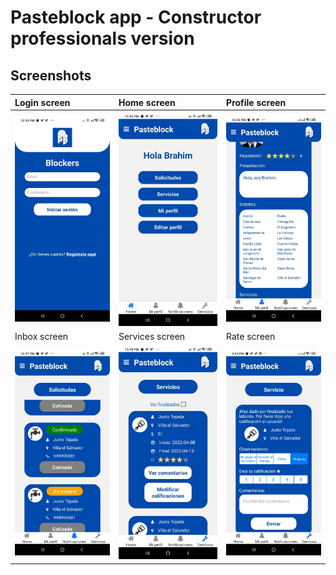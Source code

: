# Pasteblock app - Constructor professionals version

## Screenshots

| Login screen | Home screen | Profile screen | 
| :-------- | :------- | :------- |
| <img src="https://github.com/Tomohiko10615/pasteblock-app/raw/main/ba-login-screen.jpeg" width="300"> |  <img src="https://github.com/Tomohiko10615/pasteblock-app/raw/main/ba-home-screen.jpeg" width="300"> | <img src="https://github.com/Tomohiko10615/pasteblock-app/raw/main/ba-profile-screen.jpeg" width="300"> |
|Inbox screen | Services screen | Rate screen |
| <img src="https://github.com/Tomohiko10615/pasteblock-app/raw/main/ba-inbox-screen.jpeg" width="300"> | <img src="https://github.com/Tomohiko10615/pasteblock-app/raw/main/ba-services-screen.jpeg" width="300"> | <img src="https://github.com/Tomohiko10615/pasteblock-app/raw/main/ba-rate-screen.jpeg" width="300"> |
